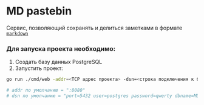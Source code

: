 # MD pastebin

Сервис, позволяющий сохранять и делиться заметками в формате [`markdown`](https://www.markdownguide.org/getting-started/)

### Для запуска проекта необходимо:

1. Создать базу данных PostgreSQL
2. Запустить проект:

```bash
go run ./cmd/web -addr=<TCP адрес проекта> -dsn=<строка подключения к бд>

# addr по умолчанию = ":8080"
# dsn по умолчанию = "port=5432 user=postgres password=qwerty dbname=MD sslmode=disable"
```

